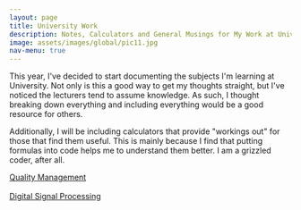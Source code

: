 ```yaml
---
layout: page
title: University Work
description: Notes, Calculators and General Musings for My Work at University
image: assets/images/global/pic11.jpg
nav-menu: true
---
```


This year, I've decided to start documenting the subjects I'm learning at University.  Not only is this a good way to get my thoughts straight, but I've noticed the lecturers tend to assume knowledge.  As such, I thought breaking down everything and including everything would be a good resource for others.

Additionally, I will be including calculators that provide "workings out" for those that find them useful.  This is mainly because I find that putting formulas into code helps me to understand them better.  I am a grizzled coder, after all.

<a href="quality-management" class="button small">Quality Management</a><br /><br />
<a href="digital-signal-processing" class="button small">Digital Signal Processing</a>
